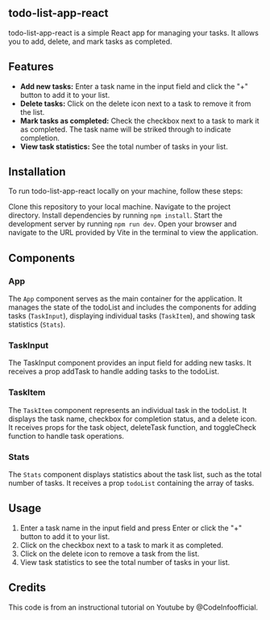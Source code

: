 ## todo-list-app-react

todo-list-app-react is a simple React app for managing your tasks. It allows you to add, delete, and mark tasks as completed.

## Features

- **Add new tasks:** Enter a task name in the input field and click the "+" button to add it to your list.
- **Delete tasks:** Click on the delete icon next to a task to remove it from the list.
- **Mark tasks as completed:** Check the checkbox next to a task to mark it as completed. The task name will be striked through to indicate completion.
- **View task statistics:** See the total number of tasks in your list.

## Installation

To run todo-list-app-react locally on your machine, follow these steps:

Clone this repository to your local machine.
Navigate to the project directory.
Install dependencies by running `npm install`.
Start the development server by running `npm run dev`.
Open your browser and navigate to the URL provided by Vite in the terminal to view the application.

## Components

### App
The `App` component serves as the main container for the application. It manages the state of the todoList and includes the components for adding tasks (`TaskInput`), displaying individual tasks (`TaskItem`), and showing task statistics (`Stats`).

### TaskInput
The TaskInput component provides an input field for adding new tasks. It receives a prop addTask to handle adding tasks to the todoList.

### TaskItem
The `TaskItem` component represents an individual task in the todoList. It displays the task name, checkbox for completion status, and a delete icon. It receives props for the task object, deleteTask function, and toggleCheck function to handle task operations.

### Stats
The `Stats` component displays statistics about the task list, such as the total number of tasks. It receives a prop `todoList` containing the array of tasks.

## Usage

1. Enter a task name in the input field and press Enter or click the "+" button to add it to your list.
2. Click on the checkbox next to a task to mark it as completed.
3. Click on the delete icon to remove a task from the list.
4. View task statistics to see the total number of tasks in your list.

## Credits

This code is from an instructional tutorial on Youtube by @CodeInfoofficial.
